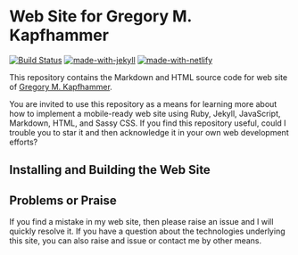# Web Site for Gregory M. Kapfhammer

[![Build Status](https://api.travis-ci.org/gkapfham/www.gregorykapfhammer.com.svg?branch=master)](https://travis-ci.org/gkapfham/www.gregorykapfhammer.com) [![made-with-jekyll](https://img.shields.io/badge/Made%20with-Jekyll-orange.svg)](https://jekyllrb.com/) [![made-with-netlify](https://img.shields.io/badge/Made%20with-Netlify-orange.svg)](https://www.netlify.com/)

This repository contains the Markdown and HTML source code for web site of
[Gregory M. Kapfhammer](https://www.gregorykapfhammer.com).

You are invited to use this repository as a means for learning more about how to
implement a mobile-ready web site using Ruby, Jekyll, JavaScript, Markdown,
HTML, and Sassy CSS. If you find this repository useful, could I trouble you to
star it and then acknowledge it in your own web development efforts?

## Installing and Building the Web Site

## Problems or Praise

If you find a mistake in my web site, then please raise an issue and I will
quickly resolve it. If you have a question about the technologies underlying
this site, you can also raise and issue or contact me by other means.
